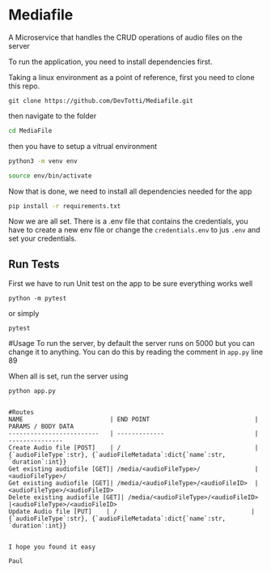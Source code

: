 # Mediafile
A Microservice that handles the CRUD operations of audio files on the server


To run the application, you need to install dependencies first.

Taking a linux environment as a point of reference, first you need to clone this repo.

```
git clone https://github.com/DevTotti/Mediafile.git
```

then navigate to the folder

```bash
cd MediaFile
```

then you have to setup a vitrual environment

```bash
python3 -m venv env

source env/bin/activate
```

Now that is done, we need to install all dependencies needed for the app

```bash
pip install -r requirements.txt
```


Now we are all set. There is a .env file that contains the credentials, you have to create a new env file or change the ```credentials.env``` to jus ```.env``` and set your credentials.

## Run Tests
First we have to run Unit test on the app to be sure everything works well 

```
python -m pytest
```
or simply

```
pytest
```

#Usage
To run the server, by default the server runs on 5000 but you can change it to anything. You can do this by reading the comment in ```app.py``` line 89

When all is set, run the server using

```
python app.py


#Routes
NAME     			        | END POINT                             |  PARAMS / BODY DATA
-------------------------   | -------------                         | ---------------
Create Audio file [POST]    | /                                     |{`audioFileType`:str}, {`audioFileMetadata`:dict{`name`:str, `duration`:int}}
Get existing audiofile [GET]| /media/<audioFileType>/               |<audioFileType>/
Get existing audiofile [GET]| /media/<audioFileType>/<audioFileID>  |<audioFileType>/<audioFileID>
Delete existing audiofile [GET]| /media/<audioFileType>/<audioFileID>  |<audioFileType>/<audioFileID>
Update Audio file [PUT]    | /                                     |{`audioFileType`:str}, {`audioFileMetadata`:dict{`name`:str, `duration`:int}}


I hope you found it easy

Paul